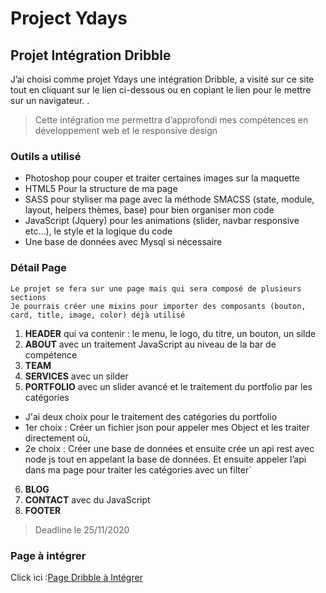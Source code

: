 # Project Ydays

## Projet Intégration Dribble

J’ai choisi comme projet Ydays une intégration Dribble, a visité sur ce site tout en cliquant sur le lien ci-dessous ou en copiant le lien pour le mettre sur un navigateur.
.
> Cette intégration me permettra d’approfondi mes compétences en développement web et le responsive design


### Outils a utilisé

* Photoshop pour couper et traiter certaines images sur la maquette
* HTML5 Pour la structure de ma page
* SASS pour styliser ma page avec la méthode SMACSS (state, module, layout, helpers thèmes, base) pour bien organiser mon code
* JavaScript (Jquery) pour les animations (slider, navbar responsive etc…), le style et la logique du code
* Une base de données avec Mysql si nécessaire


### Détail Page

```
Le projet se fera sur une page mais qui sera composé de plusieurs sections
Je pourrais créer une mixins pour importer des composants (bouton, card, title, image, color) déjà utilisé
```

1. __HEADER__ qui va contenir : le menu, le logo, du titre, un bouton, un silde
2. __ABOUT__ avec un traitement JavaScript au niveau de la bar de compétence
3. __TEAM__
4. __SERVICES__ avec un silder
5. __PORTFOLIO__ avec un slider avancé et le traitement du portfolio par les catégories
* J'ai deux choix pour le traitement des catégories du portfolio
* 1er choix : Créer un fichier json pour appeler mes Object et les traiter directement où,
* 2e choix : Créer une base de données et ensuite crée un api rest avec node js tout en appelant la base de données. Et ensuite appeler l’api dans ma page pour traiter les catégories avec un filter`
6. __BLOG__
7. __CONTACT__ avec du JavaScript
8. __FOOTER__


> Deadline le 25/11/2020 
### Page à intégrer 
Click ici :[Page Dribble à Intégrer](https://dribbble.com/shots/1424830-Freebie-PSD-MINI-OnePage-Creative-Template/attachments/208992?mode=media)

